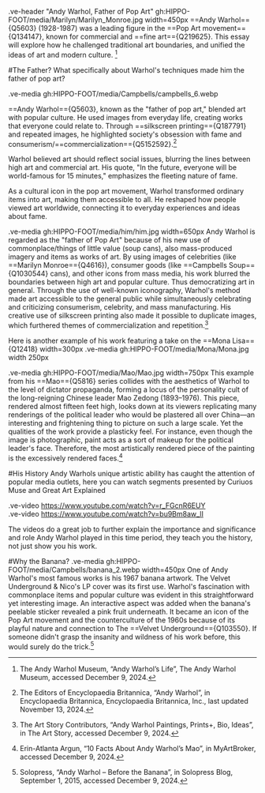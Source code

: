 
.ve-header "Andy Warhol, Father of Pop Art" gh:HIPPO-FOOT/media/Marilyn/Marilyn_Monroe.jpg width=450px
==Andy Warhol=={Q5603} (1928-1987) was a leading figure in the ==Pop Art movement=={Q134147}, known for commercial and ==fine art=={Q219625}. This essay will explore how he challenged traditional art boundaries, and unified the ideas of art and modern culture. [^1]



#The Father?
What specifically about Warhol's techniques made him the father of pop art?

.ve-media gh:HIPPO-FOOT/media/Campbells/campbells_6.webp

==Andy Warhol=={Q5603}, known as the "father of pop art," blended art with popular culture. He used images from everyday life, creating works that everyone could relate to. Through ==silkscreen printing=={Q187791} and repeated images, he highlighted society's obsession with fame and consumerism/==commercialization=={Q5152592}.[^2]

Warhol believed art should reflect social issues, blurring the lines between high art and commercial art. His quote, "In the future, everyone will be world-famous for 15 minutes," emphasizes the fleeting nature of fame.

As a cultural icon in the pop art movement, Warhol transformed ordinary items into art, making them accessible to all. He reshaped how people viewed art worldwide, connecting it to everyday experiences and ideas about fame.

.ve-media gh:HIPPO-FOOT/media/him/him.jpg width=650px
Andy Warhol is regarded as the "father of Pop Art" because of his new use of commonplace/things of little value (soup cans), also mass-produced imagery and items as works of art. By using images of celebrities (like  ==Marilyn Monroe=={Q4616}), consumer goods (like  ==Campbells Soup=={Q1030544} cans), and other icons from mass media, his work blurred the boundaries between high art and popular culture. Thus democratizing art in general. Through the use of well-known iconography, Warhol's method made art accessible to the general public while simultaneously celebrating and criticizing consumerism, celebrity, and mass manufacturing. His creative use of silkscreen printing also made it possible to duplicate images, which furthered themes of commercialization and repetition.[^3]

Here is another example of his work featuring a take on the ==Mona Lisa=={Q12418} width=300px
.ve-media gh:HIPPO-FOOT/media/Mona/Mona.jpg width 250px



.ve-media gh:HIPPO-FOOT/media/Mao/Mao.jpg width=750px
This example from his ==Mao=={Q5816} series collides with the aesthetics of Warhol to the level of dictator propaganda, forming a locus of the personality cult of the 
long-reigning Chinese leader Mao Zedong (1893–1976). This piece, rendered almost fifteen feet high, looks down at its viewers replicating many renderings of the political leader who would be plastered all over China—an interesting and frightening thing to picture on such a large scale. Yet the qualities of the work provide a plasticky feel. For instance, even though the image is photographic, paint acts as a sort of makeup for the political leader's face. Therefore, the most artistically rendered piece of the painting is the excessively rendered faces.[^4]

#His History
Andy Warhols unique artistic ability has caught the attention of popular media outlets, here you can watch segments presented by Curiuos Muse and Great Art Explained 

.ve-video https://www.youtube.com/watch?v=r_FGcnR6EUY                                                                   
.ve-video https://www.youtube.com/watch?v=bu9Bm8aw_lI

The videos do a great job to further explain the importance and significance and role Andy Warhol played in this time period, they teach you the history, not just show you his work. 


#Why the Banana?
.ve-media gh:HIPPO-FOOT/media/Campbells/banana_2.webp width=450px
 One of Andy Warhol's most famous works is his 1967 banana artwork. The Velvet Underground & Nico's LP cover was its first use. Warhol's fascination with commonplace items and popular culture was evident in this straightforward yet interesting image. An interactive aspect was added when the banana's peelable sticker revealed a pink fruit underneath. It became an icon of the Pop Art movement and the counterculture of the 1960s because of its playful nature and connection to The ==Velvet Underground=={Q103550}. If someone didn't grasp the insanity and wildness of his work before, this would surely do the trick.[^5]
 
 
[^1]:The Andy Warhol Museum, “Andy Warhol’s Life”, The Andy Warhol Museum, accessed December 9, 2024.

[^2]:The Editors of Encyclopaedia Britannica, “Andy Warhol”, in Encyclopaedia Britannica, Encyclopaedia Britannica, Inc., last updated November 13, 2024.

[^3]:The Art Story Contributors, “Andy Warhol Paintings, Prints+, Bio, Ideas”, in The Art Story, accessed December 9, 2024.

[^4]: Erin-Atlanta Argun, “10 Facts About Andy Warhol’s Mao”, in MyArtBroker, accessed December 9, 2024.

[^5]:Solopress, “Andy Warhol – Before the Banana”, in Solopress Blog, September 1, 2015, accessed December 9, 2024.
 